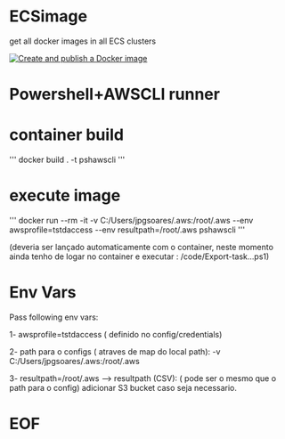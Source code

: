 # ECSimage
get all docker images in all ECS clusters

[![Create and publish a Docker image](https://github.com/reguengos/ECSimage/actions/workflows/Create-publish-Docker-image.yml/badge.svg?branch=main)](https://github.com/reguengos/ECSimage/actions/workflows/Create-publish-Docker-image.yml)

# Powershell+AWSCLI runner

# container build
'''
docker build . -t pshawscli
'''

# execute image
'''
docker run --rm -it -v C:/Users/jpgsoares/.aws:/root/.aws --env awsprofile=tstdaccess --env 
resultpath=/root/.aws pshawscli
'''

(deveria ser lançado automaticamente com o container, neste momento ainda tenho de logar no container  e executar : /code/Export-task...ps1)

# Env Vars

Pass following env vars:

1-  awsprofile=tstdaccess ( definido no config/credentials)

2- path para o configs ( atraves de map do local path):
-v C:/Users/jpgsoares/.aws:/root/.aws 

3- resultpath=/root/.aws --> resultpath (CSV): ( pode ser o mesmo que o path para o config)
adicionar S3 bucket caso seja necessario.

# EOF
